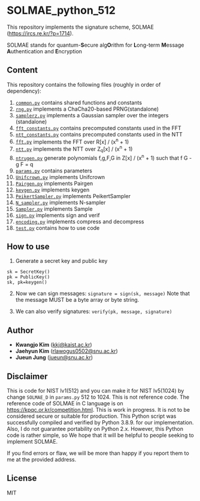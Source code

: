 # SOLMAE_python_512

This repository implements the signature scheme, SOLMAE (https://ircs.re.kr/?p=1714).

SOLMAE stands for quantum-**S**ecure alg**O**rithm for **L**ong-term **M**essage **A**uthentication and **E**ncryption


## Content

This repository contains the following files (roughly in order of dependency):

1. [`common.py`](common.py) contains shared functions and constants
1. [`rng.py`](rng.py) implements a ChaCha20-based PRNG(standalone)
1. [`samplerz.py`](samplerz.py) implements a Gaussian sampler over the integers (standalone)
1. [`fft_constants.py`](fft_constants.py) contains precomputed constants used in the FFT
1. [`ntt_constants.py`](ntt_constants.py) contains precomputed constants used in the NTT
1. [`fft.py`](fft.py) implements the FFT over R[x] / (x<sup>n</sup> + 1)
1. [`ntt.py`](ntt.py) implements the NTT over Z<sub>q</sub>[x] / (x<sup>n</sup> + 1)
1. [`ntrugen.py`](ntrugen.py) generate polynomials f,g,F,G in Z[x] / (x<sup>n</sup> + 1) such that f G - g F = q
1. [`params.py`](params.py) contains parameters
1. [`Unifcrown.py`](Unifcrown.py) implements Unifcrown
1. [`Pairgen.py`](Pairgen.py) implements Pairgen
1. [`keygen.py`](keygen.py) implements keygen
1. [`PeikertSampler.py`](PeikertSampler.py) implements PeikertSampler
1. [`N_sampler.py`](N_sampler.py) implements N-sampler
1. [`Sampler.py`](Sampler.py) implements Sample
1. [`sign.py`](sign.py) implements sign and verif
1. [`encoding.py`](encoding.py) implements compress and decompress
1. [`test.py`](test.py) contains how to use code


## How to use

1. Generate a secret key and public key
```
sk = SecretKey()
pk = PublicKey()
sk, pk=keygen()
```

2. Now we can sign messages:
`signature = sign(sk, message)`
Note that the message MUST be a byte array or byte string.

3. We can also verify signatures: `verify(pk, message, signature)`


## Author

* **Kwangjo Kim** (kkj@kaist.ac.kr)
* **Jaehyun Kim** (rlawogus0502@snu.ac.kr)
* **Jueun Jung** (jueun@snu.ac.kr)


## Disclaimer
This is code for NIST lv1(512) and you can make it for NIST lv5(1024) by change `SOLMAE_D` in `params.py` 512 to 1024.
This is not reference code. The reference code of SOLMAE in C language is on https://kpqc.or.kr/competition.html.
This is work in progress. It is not to be considered secure or suitable for production. This Python script was successfully compiled and verified by Python 3.8.9. for our implementation.
Also, I do not guarantee portability on Python 2.x.
However, this Python code is rather simple, so We hope that it will be helpful to people seeking to implement SOLMAE.

If you find errors or flaw, we will be more than happy if you report them to me at the provided address.

## License

MIT
